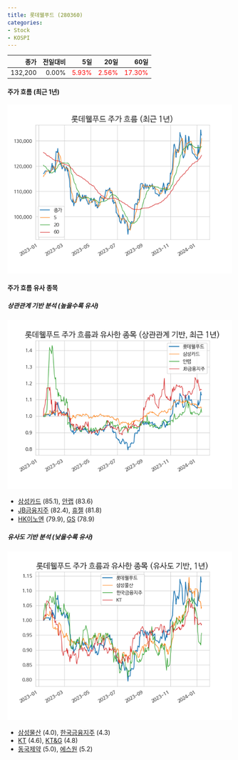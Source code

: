 ```yaml
---
title: 롯데웰푸드 (280360)
categories:
- Stock
- KOSPI
---
```


|종가|전일대비|5일|20일|60일|
|---:|-------:|--:|---:|---:|
|132,200|0.00%|<span style="color: red">5.93%</span>|<span style="color: red">2.56%</span>|<span style="color: red">17.30%</span>|

<!-- more -->


#### 주가 흐름 (최근 1년)
![280360](/assets/images/stock/280360.png)


#### 주가 흐름 유사 종목


##### 상관관계 기반 분석 (높을수록 유사)
![280360](/assets/images/stock/280360_corr.png)
- [삼성카드](/029780/) (85.1), [안랩](/053800/) (83.6)
- [JB금융지주](/175330/) (82.4), [휴젤](/145020/) (81.8)
- [HK이노엔](/195940/) (79.9), [GS](/078930/) (78.9)


##### 유사도 기반 분석 (낮을수록 유사)	
![280360](/assets/images/stock/280360_sim.png)
- [삼성물산](/028260/) (4.0), [한국금융지주](/071050/) (4.3)
- [KT](/030200/) (4.6), [KT&G](/033780/) (4.8)
- [동국제약](/086450/) (5.0), [에스원](/012750/) (5.2)